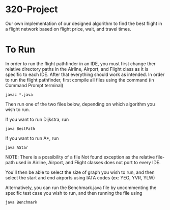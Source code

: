 # 320-Project
Our own implementation of our designed algorithm to find the best flight in a flight network based on flight price, wait, and travel times.

# To Run
In order to run the flight pathfinder in an IDE, you must first change ther relative directory paths in the Airline, Airport, and Flight class as it is specific to each IDE. After that everything should work as intended.
In order to run the flight pathfinder, first compile all files using the command (in Command Prompt terminal)

```
javac *.java
```

Then run one of the two files below, depending on which algorithm you wish to run.

If you want to run Dijkstra, run

```
java BestPath
```

If you want to run A*, run

```
java AStar
```
NOTE: There is a possibility of a file Not found exception as the relative file-path used in Airline, Airport, and Flight classes does not port to every IDE.

You'll then be able to select the size of graph you wish to run, and then select the start and end airports using IATA codes (ex: YEG, YVR, YLW)

Alternatively, you can run the Benchmark.java file by uncommenting the specific test case you wish to run, and then running the file using

```
java Benchmark
```
